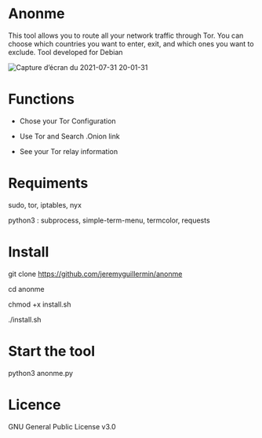 # Anonme
This tool allows you to route all your network traffic through Tor. You can choose which countries you want to enter, exit, and which ones you want to exclude. Tool developed for Debian

![Capture d’écran du 2021-07-31 20-01-31](https://user-images.githubusercontent.com/85474922/127748671-08a7575b-8ffb-492a-be09-044dbda3aa64.png)

# Functions
 - Chose your Tor Configuration

 - Use Tor and Search .Onion link

 - See your Tor relay information 

# Requiments
sudo, tor, iptables, nyx

python3 : subprocess, simple-term-menu, termcolor, requests

# Install
git clone https://github.com/jeremyguillermin/anonme

cd anonme

chmod +x install.sh

./install.sh

# Start the tool 
python3 anonme.py

# Licence 
GNU General Public License v3.0
